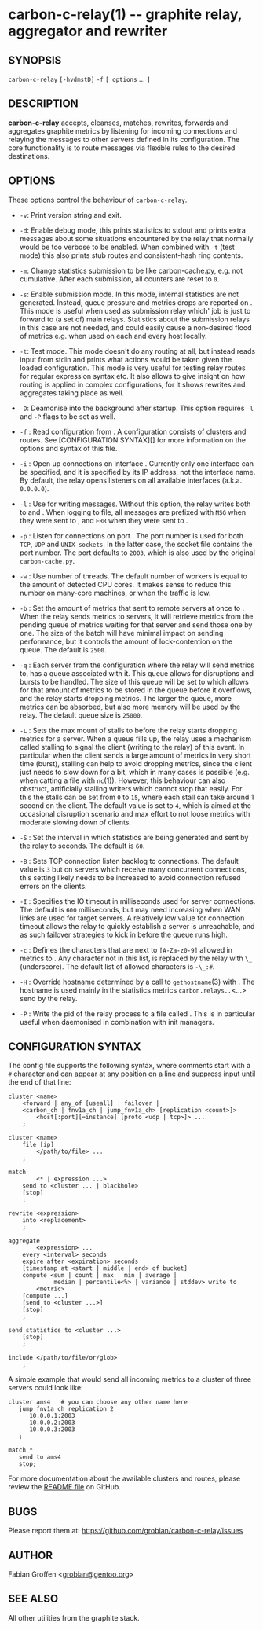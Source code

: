 carbon-c-relay(1) -- graphite relay, aggregator and rewriter
============================================================

## SYNOPSIS

`carbon-c-relay` `[-hvdmstD]` `-f` <config-file> `[ options` ... `]`

## DESCRIPTION

**carbon-c-relay** accepts, cleanses, matches, rewrites, forwards and
aggregates graphite metrics by listening for incoming connections and
relaying the messages to other servers defined in its configuration.
The core functionality is to route messages via flexible rules to the
desired destinations.

## OPTIONS

These options control the behaviour of `carbon-c-relay`.

  * `-v`:
    Print version string and exit.

  * `-d`:
    Enable debug mode, this prints statistics to stdout and prints extra
    messages about some situations encountered by the relay that normally
    would be too verbose to be enabled.  When combined with `-t`
    (test mode) this also prints stub routes and consistent-hash ring
    contents.

  * `-m`:
    Change statistics submission to be like carbon-cache.py, e.g. not
    cumulative.  After each submission, all counters are reset to `0`.

  * `-s`:
    Enable submission mode.  In this mode, internal statistics are not
    generated.  Instead, queue pressure and metrics drops are reported on
    <stdout>.  This mode is useful when used as submission relay which' job is
    just to forward to (a set of) main relays.  Statistics about the
    submission relays in this case are not needed, and could easily cause a
    non-desired flood of metrics e.g. when used on each and every host
    locally.

  * `-t`:
    Test mode.  This mode doesn't do any routing at all, but instead reads
    input from stdin and prints what actions would be taken given the loaded
    configuration.  This mode is very useful for testing relay routes for
    regular expression syntax etc.  It also allows to give insight on how
    routing is applied in complex configurations, for it shows rewrites and
    aggregates taking place as well.

  * `-D`:
    Deamonise into the background after startup.  This option requires
    `-l` and `-P` flags to be set as well.

  * `-f` <config-file>:
    Read configuration from <config-file>.  A configuration consists of
    clusters and routes.  See [CONFIGURATION SYNTAX][] for more
    information on the options and syntax of this file.

  * `-i` <iface>:
    Open up connections on interface <iface>.  Currently only one
    interface can be specified, and it is specified by its IP address, not
    the interface name.  By default, the relay opens listeners on all
    available interfaces (a.k.a. `0.0.0.0`).

  * `-l` <log-file>:
    Use <log-file> for writing messages.  Without this option, the relay
    writes both to <stdout> and <stderr>.  When logging to file, all
    messages are prefixed with `MSG` when they were sent to <stdout>, and
    `ERR` when they were sent to <stderr>.

  * `-p` <port>:
    Listen for connections on port <port>.  The port number is used for
    both `TCP`, `UDP` and `UNIX sockets`.  In the latter case, the socket
    file contains the port number.  The port defaults to `2003`, which is
    also used by the original `carbon-cache.py`.

  * `-w` <workers>:
    Use <workers> number of threads.  The default number of workers is
    equal to the amount of detected CPU cores.  It makes sense to reduce
    this number on many-core machines, or when the traffic is low.

  * `-b` <batchsize>:
    Set the amount of metrics that sent to remote servers at once to
    <batchsize>.  When the relay sends metrics to servers, it will
    retrieve <batchsize> metrics from the pending queue of metrics waiting
    for that server and send those one by one.  The size of the batch will
    have minimal impact on sending performance, but it controls the amount
    of lock-contention on the queue.  The default is `2500`.

  * `-q` <queuesize>:
    Each server from the configuration where the relay will send metrics
    to, has a queue associated with it.  This queue allows for disruptions
    and bursts to be handled.  The size of this queue will be set to
    <queuesize> which allows for that amount of metrics to be stored in
    the queue before it overflows, and the relay starts dropping metrics.
    The larger the queue, more metrics can be absorbed, but also more
    memory will be used by the relay.  The default queue size is `25000`.

  * `-L` <stalls>:
    Sets the max mount of stalls to <stalls> before the relay starts
    dropping metrics for a server.  When a queue fills up, the relay uses
    a mechanism called stalling to signal the client (writing to the
    relay) of this event.  In particular when the client sends a large
    amount of metrics in very short time (burst), stalling can help to
    avoid dropping metrics, since the client just needs to slow down for a
    bit, which in many cases is possible (e.g. when catting a file with
    `nc`(1)).  However, this behaviour can also obstruct, artificially
    stalling writers which cannot stop that easily.  For this the stalls
    can be set from `0` to `15`, where each stall can take around 1 second
    on the client.  The default value is set to `4`, which is aimed at the
    occasional disruption scenario and max effort to not loose metrics
    with moderate slowing down of clients.

  * `-S` <interval>:
    Set the interval in which statistics are being generated and sent by
    the relay to <interval> seconds.  The default is `60`.

  * `-B` <backlog>:
    Sets TCP connection listen backlog to <backlog> connections.  The
    default value is `3` but on servers which receive many concurrent
    connections, this setting likely needs to be increased to avoid
    connection refused errors on the clients.

  * `-I` <timeout>:
    Specifies the IO timeout in milliseconds used for server connections.
    The default is `600` milliseconds, but may need increasing when WAN
    links are used for target servers.  A relatively low value for
    connection timeout allows the relay to quickly establish a server is
    unreachable, and as such failover strategies to kick in before the
    queue runs high.

  * `-c` <chars>:
    Defines the characters that are next to `[A-Za-z0-9]` allowed in
    metrics to <chars>.  Any character not in this list, is replaced by
    the relay with `\_` (underscore).  The default list of allowed
    characters is `-\_:#`.

  * `-H` <hostname>:
    Override hostname determined by a call to `gethostname`(3) with
    <hostname>.  The hostname is used mainly in the statistics metrics
    `carbon.relays.`<hostname>`.`<...> send by the relay.

  * `-P` <pidfile>:
    Write the pid of the relay process to a file called <pidfile>.  This
    is in particular useful when daemonised in combination with init
    managers.

## CONFIGURATION SYNTAX

The config file supports the following syntax, where comments start with
a `#` character and can appear at any position on a line and suppress
input until the end of that line:

```
cluster <name>
    <forward | any_of [useall] | failover |
	<carbon_ch | fnv1a_ch | jump_fnv1a_ch> [replication <count>]>
        <host[:port][=instance] [proto <udp | tcp>]> ...
    ;

cluster <name>
    file [ip]
        </path/to/file> ...
    ;

match
        <* | expression ...>
    send to <cluster ... | blackhole>
    [stop]
    ;

rewrite <expression>
    into <replacement>
    ;

aggregate
        <expression> ...
    every <interval> seconds
    expire after <expiration> seconds
    [timestamp at <start | middle | end> of bucket]
    compute <sum | count | max | min | average |
             median | percentile<%> | variance | stddev> write to
        <metric>
    [compute ...]
    [send to <cluster ...>]
    [stop]
    ;

send statistics to <cluster ...>
    [stop]
    ;

include </path/to/file/or/glob>
    ;
```

A simple example that would send all incoming metrics to a cluster of
three servers could look like:

```
cluster ams4   # you can choose any other name here
   jump_fnv1a_ch replication 2
      10.0.0.1:2003
      10.0.0.2:2003
      10.0.0.3:2003
   ;

match *
   send to ams4
   stop;
```

For more documentation about the available clusters and routes, please
review the [README file][readme] on GitHub.

[readme]: https://github.com/grobian/carbon-c-relay/blob/master/README.md
          "README file"

## BUGS

Please report them at:
<https://github.com/grobian/carbon-c-relay/issues>

## AUTHOR

Fabian Groffen &lt;grobian@gentoo.org&gt;

## SEE ALSO

All other utilities from the graphite stack.
